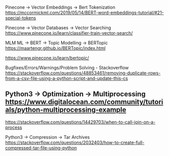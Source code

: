 Pinecone -> Vector Embeddings -> Bert Tokenization
https://mccormickml.com/2019/05/14/BERT-word-embeddings-tutorial/#21-special-tokens

Pinecone -> Vector Databases -> Vector Searching
https://www.pinecone.io/learn/classifier-train-vector-search/

MLM ML -> BERT -> Topic Modelling -> BERTopic
https://maartengr.github.io/BERTopic/index.html

https://www.pinecone.io/learn/bertopic/

Bugfixes/Errors/Warnings/Problem Solving - Stackoverflow
https://stackoverflow.com/questions/48853461/removing-duplicate-rows-from-a-csv-file-using-a-python-script-and-update-this-cs

Python3 -> Optimization -> Multiprocessing
https://www.digitalocean.com/community/tutorials/python-multiprocessing-example
--
https://stackoverflow.com/questions/14429703/when-to-call-join-on-a-process

Python3 -> Compression -> Tar Archives
https://stackoverflow.com/questions/2032403/how-to-create-full-compressed-tar-file-using-python
